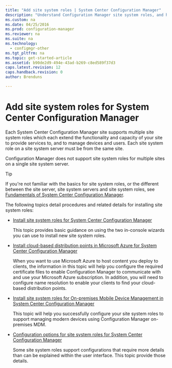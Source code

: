 ```yaml
---
title: "Add site system roles | System Center Configuration Manager"
description: "Understand Configuration Manager site system roles, and how to add them to extend the functionality and capacity of your site."
ms.custom: na
ms.date: 04/25/2016
ms.prod: configuration-manager
ms.reviewer: na
ms.suite: na
ms.technology:
  - configmgr-other
ms.tgt_pltfrm: na
ms.topic: get-started-article
ms.assetid: b90de2d9-494e-43ad-b269-c8ed589f37d3
caps.latest.revision: 12
caps.handback.revision: 0
author: Brenduns

---
```

# Add site system roles for System Center Configuration Manager
Each System Center Configuration Manager site supports multiple site system roles which each extend the functionality and capacity of your site to provide services to, and to  manage devices and users. Each site system role on a site system server must be from the same site.   

Configuration Manager does not support site system roles for multiple sites on a single site system server.  

> [!TIP]  
>  If you're not familiar with the  basics for site system roles, or the different between the site server,  site system servers and site system roles, see [Fundamentals of System Center Configuration Manager](../../../../core/understand/fundamentals.md).  

 The following topics detail procedures and related details for installing site system roles:  

-   [Install site system roles for System Center Configuration Manager](../../../../core/servers/deploy/configure/install-site-system-roles.md)  

     This topic provides basic guidance on using the two in-console wizards you can use to install new site system roles.  

-   [Install cloud-based distribution points in Microsoft Azure for System Center Configuration Manager](../../../../core/servers/deploy/configure/install-cloud-based-distribution-points-in-microsoft-azure.md)  

    When you want to use Microsoft Azure to host content you deploy to clients, the information in this topic will help you configure the required certificate files to enable Configuration Manager to communicate with and use your Microsoft Azure subscription. In addition, you  will need to configure name resolution to enable your clients to find your cloud-based distribution points.  

-   [Install site system roles for On-premises Mobile Device Management in System Center Configuration Manager](../../../../mdm/get-started/install-site-system-roles-for-on-premises-mobile-device-management.md)  

     This topic will help you successfully configure your site system roles to support managing modern devices using Configuration Manager on-premises MDM.  

-   [Configuration options for site system roles for System Center Configuration Manager](../../../../core/servers/deploy/configure/configuration-options-for-site-system-roles.md)  

     Some site system roles support configurations that require more details than can be explained within the user interface. This topic provide those details.  
